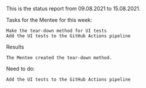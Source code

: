 This is the status report from 09.08.2021 to 15.08.2021.

Tasks for the Mentee for this week:

    Make the tear-down method for UI tests
    Add the UI tests to the GitHub Actions pipeline

Results

    The Mentee created the tear-down method.

Need to do:

    Add the UI tests to the GitHub Actions pipeline

